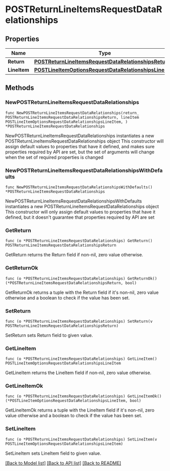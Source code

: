 # POSTReturnLineItemsRequestDataRelationships

## Properties

Name | Type | Description | Notes
------------ | ------------- | ------------- | -------------
**Return** | [**POSTReturnLineItemsRequestDataRelationshipsReturn**](POSTReturnLineItemsRequestDataRelationshipsReturn.md) |  | 
**LineItem** | [**POSTLineItemOptionsRequestDataRelationshipsLineItem**](POSTLineItemOptionsRequestDataRelationshipsLineItem.md) |  | 

## Methods

### NewPOSTReturnLineItemsRequestDataRelationships

`func NewPOSTReturnLineItemsRequestDataRelationships(return_ POSTReturnLineItemsRequestDataRelationshipsReturn, lineItem POSTLineItemOptionsRequestDataRelationshipsLineItem, ) *POSTReturnLineItemsRequestDataRelationships`

NewPOSTReturnLineItemsRequestDataRelationships instantiates a new POSTReturnLineItemsRequestDataRelationships object
This constructor will assign default values to properties that have it defined,
and makes sure properties required by API are set, but the set of arguments
will change when the set of required properties is changed

### NewPOSTReturnLineItemsRequestDataRelationshipsWithDefaults

`func NewPOSTReturnLineItemsRequestDataRelationshipsWithDefaults() *POSTReturnLineItemsRequestDataRelationships`

NewPOSTReturnLineItemsRequestDataRelationshipsWithDefaults instantiates a new POSTReturnLineItemsRequestDataRelationships object
This constructor will only assign default values to properties that have it defined,
but it doesn't guarantee that properties required by API are set

### GetReturn

`func (o *POSTReturnLineItemsRequestDataRelationships) GetReturn() POSTReturnLineItemsRequestDataRelationshipsReturn`

GetReturn returns the Return field if non-nil, zero value otherwise.

### GetReturnOk

`func (o *POSTReturnLineItemsRequestDataRelationships) GetReturnOk() (*POSTReturnLineItemsRequestDataRelationshipsReturn, bool)`

GetReturnOk returns a tuple with the Return field if it's non-nil, zero value otherwise
and a boolean to check if the value has been set.

### SetReturn

`func (o *POSTReturnLineItemsRequestDataRelationships) SetReturn(v POSTReturnLineItemsRequestDataRelationshipsReturn)`

SetReturn sets Return field to given value.


### GetLineItem

`func (o *POSTReturnLineItemsRequestDataRelationships) GetLineItem() POSTLineItemOptionsRequestDataRelationshipsLineItem`

GetLineItem returns the LineItem field if non-nil, zero value otherwise.

### GetLineItemOk

`func (o *POSTReturnLineItemsRequestDataRelationships) GetLineItemOk() (*POSTLineItemOptionsRequestDataRelationshipsLineItem, bool)`

GetLineItemOk returns a tuple with the LineItem field if it's non-nil, zero value otherwise
and a boolean to check if the value has been set.

### SetLineItem

`func (o *POSTReturnLineItemsRequestDataRelationships) SetLineItem(v POSTLineItemOptionsRequestDataRelationshipsLineItem)`

SetLineItem sets LineItem field to given value.



[[Back to Model list]](../README.md#documentation-for-models) [[Back to API list]](../README.md#documentation-for-api-endpoints) [[Back to README]](../README.md)


